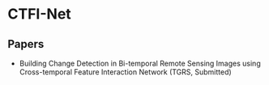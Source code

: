 # CTFI-Net

## Papers
* Building Change Detection in Bi-temporal Remote Sensing Images using Cross-temporal Feature Interaction Network (TGRS, Submitted)

